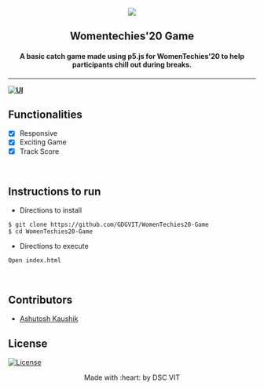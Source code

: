 <p align="center">
<a href="https://dscvit.com">
	<img src="https://user-images.githubusercontent.com/30529572/72455010-fb38d400-37e7-11ea-9c1e-8cdeb5f5906e.png" />
</a>
	<h2 align="center"> Womentechies'20 Game </h2>
	<h4 align="center"> A basic catch game made using p5.js for WomenTechies'20 to help participants chill out during breaks. <h4>
</p>

---
[![UI ](https://img.shields.io/badge/User%20Interface-Link%20to%20UI-orange?style=flat-square&logo=appveyor)](https://playcollect.dscvit.com)


## Functionalities
- [x]  Responsive
- [x]  Exciting Game
- [x]  Track Score

<br>


## Instructions to run
* Directions to install
```
$ git clone https://github.com/GDGVIT/WomenTechies20-Game
$ cd WomenTechies20-Game
```

* Directions to execute
```
Open index.html
```

<br>

## Contributors

* [Ashutosh Kaushik](https://github.com/AshDarkfold)


## License

[![License](http://img.shields.io/:license-mit-blue.svg?style=flat-square)](http://badges.mit-license.org)

<p align="center">
	Made with :heart: by DSC VIT
</p>

